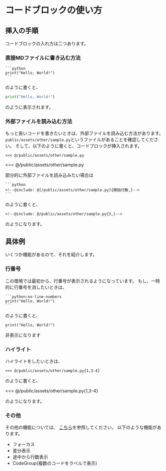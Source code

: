 # コードブロックの使い方

## 挿入の手順
コードブロックの入れ方は二つあります。
### 直接MDファイルに書き込む方法
````
```python
print("Hello, World!")
```
````
のように書くと、
```python
print("Hello, World!")
```
のように表示されます。

### 外部ファイルを読み込む方法
もっと長いコードを書きたいときは、外部ファイルを読み込む方法があります。
`public/assets/other/sample.py`というファイルがあることを確認してください。
そして、以下のように書くと、コードブロックが挿入されます。
````
<<< @/public/assets/other/sample.py
````
<<< @/public/assets/other/sample.py

部分的に外部ファイルを読み込みたい場合は
````
```python
<!--@include: @[/public/assets/other/sample.py]{開始行数,}-->
```
````

のように書くと、
```python=3
<!--@include: @/public/assets/other/sample.py{3,}-->
```
のようになります。

## 具体例
いくつか機能があるので、それを紹介します。
### 行番号
この環境では最初から、行番号が表示されるようになっています。
もし、一時的に行番号を消したいときは、
````
```python:no-line-numbers
print("Hello, World!")
```
````
のように書くと、
```python:no-line-numbers
print("Hello, World!")
```
非表示になります

### ハイライト
ハイライトをしたいときは、
````
<<< @/public/assets/other/sample.py{1,3-4}
````
のように書くと、

<<< @/public/assets/other/sample.py{1,3-4}



のようになります。

### その他
その他の機能については、
[こちら](https://vitepress.dev/guide/markdown#syntax-highlighting-in-code-blocks)を参照してください。
以下のような機能があります。
- フォーカス
- 差分表示
- 途中から行数表示
- CodeGroup(複数のコードをラベルで表示)
